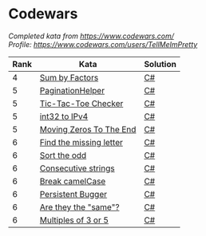 Codewars
========

*Completed kata from https://www.codewars.com/*  
*Profile: https://www.codewars.com/users/TellMeImPretty*

| Rank | Kata | Solution |
|---| ----- | -------- |
|4|[Sum by Factors](https://www.codewars.com/kata/54d496788776e49e6b00052f) | [C#](./csharp/SumByFactors.cs)|
|5|[PaginationHelper](https://www.codewars.com/kata/515bb423de843ea99400000a) | [C#](./csharp/PaginationHelper.cs)|
|5|[Tic-Tac-Toe Checker](https://www.codewars.com/kata/525caa5c1bf619d28c000335) | [C#](./csharp/Tic-Tac-ToeChecker.cs)|
|5|[int32 to IPv4](https://www.codewars.com/kata/52e88b39ffb6ac53a400022e) | [C#](./csharp/int32ToIPv4.cs)|
|5|[Moving Zeros To The End](https://www.codewars.com/kata/52597aa56021e91c93000cb0) | [C#](./csharp/MovingZerosToTheEnd.cs)|
|6|[Find the missing letter](https://www.codewars.com/kata/5839edaa6754d6fec10000a2) | [C#](./csharp/FindTheMissingLetter.cs)|
|6|[Sort the odd](https://www.codewars.com/kata/578aa45ee9fd15ff4600090d) | [C#](./csharp/SortTheOdd.cs)|
|6|[Consecutive strings](https://www.codewars.com/kata/56a5d994ac971f1ac500003e) | [C#](./csharp/ConsecutiveStrings.cs)|
|6|[Break camelCase](https://www.codewars.com/kata/5208f99aee097e6552000148) | [C#](./csharp/BreakCamelCase.cs)|
|6|[Persistent Bugger](https://www.codewars.com/kata/55bf01e5a717a0d57e0000ec) | [C#](./csharp/PersistentBugger.cs)|
|6|[Are they the "same"?](https://www.codewars.com/kata/550498447451fbbd7600041c) | [C#](./csharp/AreTheyTheSame.cs)|
|6|[Multiples of 3 or 5](https://www.codewars.com/kata/514b92a657cdc65150000006) | [C#](./csharp/MultiplesOf3Or5.cs)|